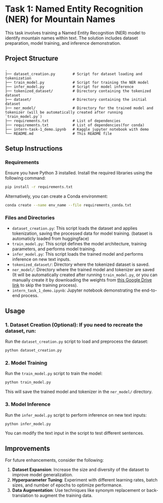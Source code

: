 # Task 1: Named Entity Recognition (NER) for Mountain Names

This task involves training a Named Entity Recognition (NER) model to identify mountain names within text. The solution includes dataset preparation, model training, and inference demonstration.

## Project Structure

```
.
├── dataset_creation.py        # Script for dataset loading and tokenization
├── train_model.py             # Script for training the NER model
├── infer_model.py             # Script for model inference
├── tokenized_dataset/         # Directory containing the tokenized dataset
├── dataset/                   # Directory containing the initial dataset
├── ner_model/                 # Directory for the trained model and tokenizer (will be automatically created after running `train_model.py`)
├── requirements.txt           # List of dependencies
├── requirements.txt           # List of dependencies(for conda)
├── intern-task-1_demo.ipynb   # Kaggle jupyter notebook with demo 
└── README.md                  # This README file
```

## Setup Instructions

### Requirements

Ensure you have Python 3 installed. Install the required libraries using the following command:

```bash
pip install -r requirements.txt
```
Alternatively, you can create a Conda environment:
```bash
conda create --name env_name --file requirements_conda.txt
```

### Files and Directories

- `dataset_creation.py`: This script loads the dataset and applies tokenization, saving the processed data for model training. (bataset is automaticly loaded from huggingface)
- `train_model.py`: This script defines the model architecture, training parameters, and performs model training.
- `infer_model.py`: This script loads the trained model and performs inference on new text inputs.
- `tokenized_dataset/`: Directory where the tokenized dataset is saved.
- `ner_model/`: Directory where the trained model and tokenizer are saved (It will be automatically created after running `train_model.py`, or you can manually create it by downloading the weights from [this Google Drive link](https://drive.google.com/drive/folders/1m9i5t5lUgy_DTjf05jiRSyQaDfLV_lAS) to skip the training process).
- `intern_task_1_demo.ipynb`: Jupyter notebook demonstrating the end-to-end process.

## Usage

### 1. Dataset Creation (Optional): If you need to recreate the dataset, run:

Run the `dataset_creation.py` script to load and preprocess the dataset:

```bash
python dataset_creation.py
```

### 2. Model Training

Run the `train_model.py` script to train the model:

```bash
python train_model.py
```

This will save the trained model and tokenizer in the `ner_model/` directory.

### 3. Model Inference

Run the `infer_model.py` script to perform inference on new text inputs:

```bash
python infer_model.py
```

You can modify the text input in the script to test different sentences.

## Improvements

For future enhancements, consider the following:

1. **Dataset Expansion**: Increase the size and diversity of the dataset to improve model generalization.
2. **Hyperparameter Tuning**: Experiment with different learning rates, batch sizes, and number of epochs to optimize performance.
3. **Data Augmentation**: Use techniques like synonym replacement or back-translation to augment the training data.


